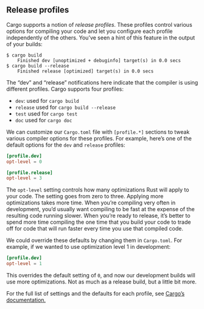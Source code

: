 ## Release profiles

Cargo supports a notion of *release profiles*. These profiles control various
options for compiling your code and let you configure each profile
independently of the others. You’ve seen a hint of this feature in the output
of your builds:

```text
$ cargo build
    Finished dev [unoptimized + debuginfo] target(s) in 0.0 secs
$ cargo build --release
    Finished release [optimized] target(s) in 0.0 secs
```

The “dev” and “release” notifications here indicate that the compiler is
using different profiles. Cargo supports four profiles:

* `dev`: used for `cargo build`
* `release` used for `cargo build --release`
* `test` used for `cargo test`
* `doc` used for `cargo doc`

We can customize our `Cargo.toml` file with `[profile.*]` sections to tweak
various compiler options for these profiles. For example, here’s one of the
default options for the `dev` and `release` profiles:

```toml
[profile.dev]
opt-level = 0

[profile.release]
opt-level = 3
```

The `opt-level` setting controls how many optimizations Rust will apply to your
code. The setting goes from zero to three. Applying more optimizations takes
more time. When you’re compiling very often in development, you’d usually want
compiling to be fast at the expense of the resulting code running slower. When
you’re ready to release, it’s better to spend more time compiling the one time
that you build your code to trade off for code that will run faster every time
you use that compiled code.

We could override these defaults by changing them in `Cargo.toml`. For example,
if we wanted to use optimization level 1 in development:

```toml
[profile.dev]
opt-level = 1
```

This overrides the default setting of `0`, and now our development builds will
use more optimizations. Not as much as a release build, but a little bit more.

For the full list of settings and the defaults for each profile, see [Cargo’s
documentation.][cargodoc]

[cargodoc]: http://doc.crates.io/
